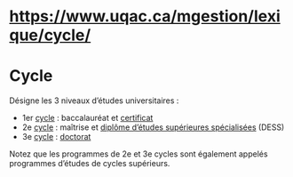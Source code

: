 # https://www.uqac.ca/mgestion/lexique/cycle/

# Cycle
Désigne les 3 niveaux d’études universitaires :
  * 1er [cycle](https://www.uqac.ca/mgestion/lexique/cycle/<https:/www.uqac.ca/mgestion/lexique/cycle/>) : baccalauréat et [certificat](https://www.uqac.ca/mgestion/lexique/cycle/<https:/www.uqac.ca/mgestion/lexique/certificat/>)
  * 2e [cycle](https://www.uqac.ca/mgestion/lexique/cycle/<https:/www.uqac.ca/mgestion/lexique/cycle/>) : maîtrise et [diplôme d’études supérieures spécialisées](https://www.uqac.ca/mgestion/lexique/cycle/<https:/www.uqac.ca/mgestion/lexique/diplome-detudes-superieures-specialisees/>) (DESS)
  * 3e [cycle](https://www.uqac.ca/mgestion/lexique/cycle/<https:/www.uqac.ca/mgestion/lexique/cycle/>) : [doctorat](https://www.uqac.ca/mgestion/lexique/cycle/<https:/www.uqac.ca/mgestion/lexique/doctorat/>)


Notez que les programmes de 2e et 3e cycles sont également appelés programmes d’études de cycles supérieurs.
